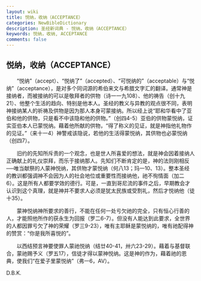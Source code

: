 ```yaml
---
layout: wiki
title: 悦纳，收纳（ACCEPTANCE）
categories: NewBibleDictionary
description: 圣经新词典 - 悦纳，收纳（ACCEPTANCE）
keywords: 悦纳，收纳, ACCEPTANCE
comments: false
---
```


## 悦纳，收纳（ACCEPTANCE）

　　“悦纳”（accept）、“悦纳了”（accepted）、“可悦纳的”（acceptable）与“悦纳”（acceptance），是对多个同词源的希伯来文与希腊文字汇的翻译。通常神是接纳者，而被接纳的可以是敬拜者的供物（诗一一九108）、他的祷告（创十九21）、他整个生活的趋向、特别是他本人。圣经的教义与异教的观点很不同，表明神接纳某人的祈祷及供物是因为那人本身可蒙接纳。所以经上说“耶和华看中了亚伯和他的供物，只是看不中该隐和他的供物。”（创四4-5）亚伯的供物蒙悦纳，证实亚伯本人已蒙悦纳。藉着他所献的供物，“得了称义的见证，就是神指他礼物作的见证。”（来十一4）神警戒该隐说，若他的生活得蒙悦纳，其供物也必蒙悦纳（创四7）。

　　旧约的先知所斥责的一个观念，也是世人所喜爱的想法，就是神会因着接纳人正确献上的礼仪崇拜，而乐于接纳那人。先知们不断肯定的是，神的法则刚相反──唯当献祭的人蒙神悦纳，其供物才蒙悦纳（何八13；玛一10、13）。整本圣经的教训都强调神不会因为人的社会地位或重要性而接纳他，祂不徇情面（加二6）。这是所有人都要学效的德行。可是，一直到哥尼流的事件之后，早期教会才认识到这个真理，就是神并不要求人必须是犹太民族或受割礼，然后才悦纳他（徒十35）。

　　蒙神悦纳神所要求的善行，不能在任何一处亏欠祂的完全，只有恒心行善的人，才能照他所作的获永生为回报（罗二6-7）。但没有人能达到此要求，全世界的人都因罪亏欠了神的荣耀（罗三9-23），唯有主耶稣是蒙悦纳的，唯有祂配得神的赞赏：“你是我所喜悦的”。

　　以西结预言神要使罪人蒙祂悦纳（结廿40-41，卅六23-29）。藉着与基督联合，蒙祂赐予义（罗五17），信徒才得以蒙神悦纳。这是神的作为，藉着祂的恩典，使我们“在爱子里蒙悦纳”（弗一6，AV）。

D.B.K.
